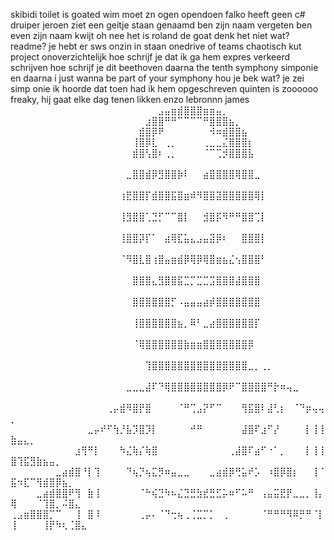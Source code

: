 skibidi toilet is goated 
wim moet zn ogen opendoen
falko heeft geen c#
druiper
jeroen ziet een geitje staan genaamd ben zijn naam vergeten ben even zijn naam kwijt oh nee het is roland de goat
denk het niet
wat? readme?
je hebt er sws onzin in staan
onedrive of teams
chaotisch kut project onoverzichtelijk
hoe schrijf je dat
ik ga hem expres verkeerd schrijven
hoe schrijf je dit
beethoven daarna the tenth symphony
simponie
en daarna i just wanna be part of your symphony
hou je bek
wat?
je zei simp onie
ik hoorde dat toen had ik hem opgeschreven
quinten is zoooooo freaky, hij gaat elke dag tenen likken enzo
lebronnn james
⠀⠀⠀⠀⠀⠀⠀⠀⠀⠀⠀⠀⠀⠀⠀⠀⠀⠀⠀⠀⠀⠀⠀⣠⣤⣶⣾⣿⣿⣿⣶⣶⣤⡀
⠀⠀⠀⠀⠀⠀⠀⠀⠀⠀⠀⠀⠀⠀⠀⠀⠀⠀⠀⠀⠀⣰⣿⣿⠛⠛⠉⠉⠉⠉⠛⣿⣿⣿⣦⡀⠀⠀⠀⠀⠀⠀⠀⠀⠀
⠀⠀⠀⠀⠀⠀⠀⠀⠀⠀⠀⠀⠀⠀⠀⠀⠀⠀⠀⠀⣾⣿⡿⠟⠀⠀⠀⠀⠀⠀⠀⠺⠶⣾⣿⣿⣦⠀⠀⠀⠀⠀⠀⠀
⠀⠀⠀⠀⠀⠀⠀⠀⠀⠀⠀⠀⠀⠀⠀⠀⠀⠀⠀⢸⣿⡿⣇⠀⢀⡀⠀⠀⠀⠀⢀⣀⣀⣌⣿⣿⣿⡆
⠀⠀⠀⠀⠀⠀⠀⠀⠀⠀⠀⠀⠀⠀⠀⠀⠀⠀⠀⣾⣿⢣⣿⠆⢀⡀⠀⠀⠀⠀⠈⠉⢉⡺⣿⣿⣿⣧⠀⠀⠀⠀⠀⠀⠀⠀⠀⠀⠀⠀⠀⠀⠀⠀⠀⠀⠀⠀⠀⠀⠀
⠀⠀⠀⠀⠀⠀⠀⠀⠀⠀⠀⠀⠀⠀⠀⠀⠀⠀⣀⣿⣿⣾⡿⣻⣿⣿⡷⠇⠀⠀⣴⣿⣿⣿⣿⢿⣿⣿⣀⠀⠀⠀⠀⠀⠀⠀⠀⠀⠀⠀⠀⠀⠀⠀⠀⠀⠀⠀⠀⠀⠀
⠀⠀⠀⠀⠀⠀⠀⠀⠀⠀⠀⠀⠀⠀⠀⠀⠀⢰⣟⣿⣿⡏⣾⣿⣿⣯⣿⣶⠾⠻⣿⣿⣽⣿⣿⣿⣿⣿⢿⡇⠀⠀⠀⠀⠀⠀⠀⠀⠀⠀⠀⠀⠀⠀⠀⠀⠀⠀⠀⠀⠀
⠀⠀⠀⠀⠀⠀⠀⠀⠀⠀⠀⠀⠀⠀⠀⠀⠀⢸⣻⣿⣿⢁⣙⡋⠉⠉⣿⡇⠀⠀⣺⣿⡯⠻⠛⠛⣿⣿⢉⡇⠀⠀⠀⠀⠀⠀⠀⠀⠀⠀⠀⠀⠀⠀⠀⠀⠀⠀⠀⠀⠀
⠀⠀⠀⠀⠀⠀⠀⠀⠀⠀⠀⠀⠀⠀⠀⠀⠀⢸⣿⣿⡽⡏⠁⠀⣴⢿⣏⣥⣄⣠⣤⣽⡿⠆⠀⠀⣿⣿⣿⡇⠀⠀⠀⠀⠀⠀⠀⠀⠀⠀⠀⠀⠀⠀⠀⠀⠀⠀⠀⠀⠀
⠀⠀⠀⠀⠀⠀⠀⠀⠀⠀⠀⠀⠀⠀⠀⠀⠀⠈⠻⣿⣇⣿⢰⣿⣤⣶⣾⡿⢿⡿⢿⣿⣶⣦⣌⢢⣿⣿⣿⠃⠀⠀⠀⠀⠀⠀⠀⠀⠀⠀⠀⠀⠀⠀⠀⠀⠀⠀⠀⠀⠀
⠀⠀⠀⠀⠀⠀⠀⠀⠀⠀⠀⠀⠀⠀⠀⠀⠀⠀⠀⣿⣿⣿⣄⣻⣿⣿⣯⣉⡉⣉⣉⣩⣿⣿⣿⣼⣿⣿⣿⠀⠀⠀⠀⠀⠀⠀⠀⠀⠀⠀⠀⠀⠀⠀⠀⠀⠀⠀⠀⠀⠀
⠀⠀⠀⠀⠀⠀⠀⠀⠀⠀⠀⠀⠀⠀⠀⠀⠀⠀⠀⣿⣿⣿⣿⣿⣿⡋⠠⣤⣤⣤⣴⡾⣿⣿⣿⣿⣿⣿⣿⠀⠀⠀⠀⠀⠀⠀⠀⠀⠀⠀⠀⠀⠀⠀⠀⠀⠀⠀⠀⠀⠀
⠀⠀⠀⠀⠀⠀⠀⠀⠀⠀⠀⠀⠀⠀⠀⠀⠀⠀⠀⢸⣿⣿⣿⣿⣿⣿⣦⡀⠿⠃⣀⣴⣿⣿⣿⣿⣿⣿⡏⠀⠀⠀⠀⠀⠀⠀⠀⠀⠀⠀⠀⠀⠀⠀⠀⠀⠀⠀⠀⠀⠀
⠀⠀⠀⠀⠀⠀⠀⠀⠀⠀⠀⠀⠀⠀⠀⠀⠀⠀⠀⠈⢿⣿⣿⣿⣿⣿⣿⣷⣶⣶⣿⣿⣿⣿⣿⣿⣿⡿⠀⠀⠀⠀⠀⠀⠀⠀⠀⠀⠀⠀⠀⠀⠀⠀⠀⠀⠀⠀⠀⠀⠀
⠀⠀⠀⠀⠀⠀⠀⠀⠀⠀⠀⠀⠀⠀⠀⠀⠀⠀⠀⠀⠀⢹⣿⣿⣿⣿⣿⣿⣿⣿⣿⣿⣿⣿⣿⣿⣿⣀⡀⢀⡀⠀⠀⠀⠀⠀⠀⠀⠀⠀⠀⠀⠀⠀⠀⠀⠀⠀⠀⠀⠀
⠀⠀⠀⠀⠀⠀⠀⠀⠀⠀⠀⠀⠀⠀⠀⠀⠀⠀⣀⣀⣀⣼⠏⠙⢿⣿⣿⣿⣿⣿⣿⣿⣿⡿⠟⠉⣿⣿⣿⣿⠛⡗⠶⢤⣀⠀⠀⠀⠀⠀⠀⠀⠀⠀⠀⠀⠀⠀⠀⠀⠀
⠀⠀⠀⠀⠀⠀⠀⠀⠀⠀⠀⠀⠀⠀⠀⢀⡤⣾⠻⣿⡟⣿⠀⠀⠀⠀⠈⠛⢉⣠⡝⠋⠉⠀⠀⠀⢻⣯⣿⠇⣼⢃⡆⠀⠈⠙⡶⢤⢤⡀⠀⠀⠀⠀⠀⠀⠀⠀⠀⠀⠀
⠀⠀⠀⠀⠀⠀⠀⠀⠀⠀⠀⠀⣀⡤⠞⠋⢳⡘⣧⡹⣿⡹⡇⠀⠀⠀⠀⠀⠚⠛⠀⠀⠀⠀⠀⠀⣼⣿⠏⣰⠋⡜⠀⠀⠀⠀⡇⢸⢸⣷⣤⣄⡀⠀⠀⠀⠀⠀⠀⠀⠀
⠀⠀⠀⠀⠀⠀⠀⠀⠀⠀⣰⢻⠛⡇⠀⠀⠀⠳⣌⢷⡌⢷⣿⠀⠀⠀⠀⠀⠀⠀⠀⠀⠀⠀⢀⣼⣿⠏⣴⠋⠐⠁⡀⠀⠀⠀⡇⢸⢸⣿⢹⣯⣻⣷⣦⣤⡀⠀⠀⠀⠀
⠀⠀⠀⠀⠀⠀⠀⣀⣴⣾⣿⠘⡇⢹⠀⠀⠀⠀⠙⢦⡙⢦⣍⡻⠶⣤⣀⣀⠀⠀⠀⣀⣴⣾⡿⢛⣥⠞⡡⠀⠰⣿⡿⣿⡆⠀⠀⢸⠈⣯⠲⣏⠉⢻⣾⣿⡿⣦⡀⠀⠀
⠀⠀⠀⠀⣀⣴⣾⣿⣿⠟⢻⠀⣷⢸⠀⠀⠀⠀⠀⠀⠈⠓⢮⣙⠳⠦⣌⣙⣛⣳⣞⣛⣋⡥⠶⠋⠥⠛⠀⢠⣤⣭⣟⡟⣀⣀⡀⢸⡄⢿⠀⠀⠀⠈⢹⣿⡀⠬⣿⣄⠀
⢀⣠⣶⣿⣿⣿⡉⠉⠀⠀⢸⠀⣿⠸⠀⠀⠀⠀⠀⠀⢀⡤⠄⠈⠙⢒⢦⢀⢈⣉⡉⡁⠀⢀⠀⠀⠀⠀⠀⠈⠛⠛⠛⠻⠿⡛⠛⠈⡇⢸⠀⠀⠀⠀⢸⡟⠳⢆⢈⣿⣄⠀
